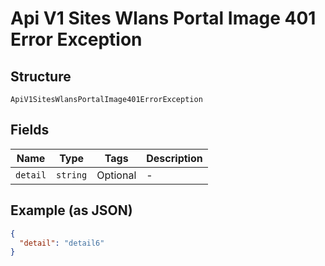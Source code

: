 
# Api V1 Sites Wlans Portal Image 401 Error Exception

## Structure

`ApiV1SitesWlansPortalImage401ErrorException`

## Fields

| Name | Type | Tags | Description |
|  --- | --- | --- | --- |
| `detail` | `string` | Optional | - |

## Example (as JSON)

```json
{
  "detail": "detail6"
}
```

